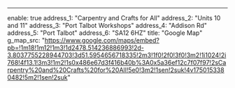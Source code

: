 ---
enable: true
address_1: "Carpentry and Crafts for All"
address_2: "Units 10 and 11"
address_3: "Port Talbot Workshops"
address_4: "Addison Rd"
address_5: "Port Talbot"
address_6: "SA12 6HZ"
title: "Google Map"
g_map_src: "https://www.google.com/maps/embed?pb=!1m18!1m12!1m3!1d2478.514236886993!2d-3.8037755228944703!3d51.5954656718335!2m3!1f0!2f0!3f0!3m2!1i1024!2i768!4f13.1!3m3!1m2!1s0x486e67d3f416b40b%3A0x5a36ef12c7f07f97!2sCarpentry%20and%20Crafts%20for%20All!5e0!3m2!1sen!2suk!4v1750153380482!5m2!1sen!2suk"
